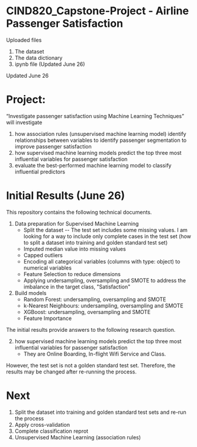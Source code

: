 # CIND820_Capstone-Project - Airline Passenger Satisfaction

Uploaded files
1. The dataset
2. The data dictionary
3. ipynb file (Updated June 26)

Updated June 26

# Project:
“Investigate passenger satisfaction using Machine Learning Techniques” will investigate 
1) how association rules (unsupervised machine learning model) identify relationships between variables to identify passenger segmentation to improve passenger satisfaction
2) how supervised machine learning models predict the top three most influential variables for passenger satisfaction
3) evaluate the best-performed machine learning model to classify influential predictors

# Initial Results (June 26)

This repository contains the following technical documents. 

1. Data preparation for Supervised Machine Learning
   - Split the dataset
   -- The test set includes some missing values. I am looking for a way to include only complete cases in the test set (how to split a dataset into training and golden standard test set)
   - Imputed median value into missing values
   - Capped outliers
   - Encoding all categorical variables (columns with type: object) to numerical variables
   - Feature Selection to reduce dimensions
   - Applying undersampling, oversampling and SMOTE to address the imbalance in the target class, "Satisfaction"
2. Build models
   - Random Forest: undersampling, oversampling and SMOTE 
   - k-Nearest Neighbours: undersampling, oversampling and SMOTE 
   - XGBoost: undersampling, oversampling and SMOTE 
   - Feature Importance
  
The initial results provide answers to the following research question. 

2) how supervised machine learning models predict the top three most influential variables for passenger satisfaction
   - They are Online Boarding, In-flight Wifi Service and Class.

However, the test set is not a golden standard test set. Therefore, the results may be changed after re-running the process. 

# Next
1. Split the dataset into training and golden standard test sets and re-run the process
2. Apply cross-validation
3. Complete classification reprot
4. Unsupervised Machine Learning (association rules)


